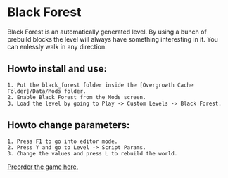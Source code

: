 # Black Forest
Black Forest is an automatically generated level. By using a bunch of prebuild blocks the level will always have something interesting in it. You can enlessly walk in any direction.  

## Howto install and use:  
	1. Put the black_forest folder inside the [Overgrowth Cache Folder]/Data/Mods folder.  
	2. Enable Black Forest from the Mods screen.  
	3. Load the level by going to Play -> Custom Levels -> Black Forest.  

## Howto change parameters:  
	1. Press F1 to go into editor mode.  
	2. Press Y and go to Level -> Script Params.   
	3. Change the values and press L to rebuild the world.   

[Preorder the game here.](http://www.wolfire.com/overgrowth)
